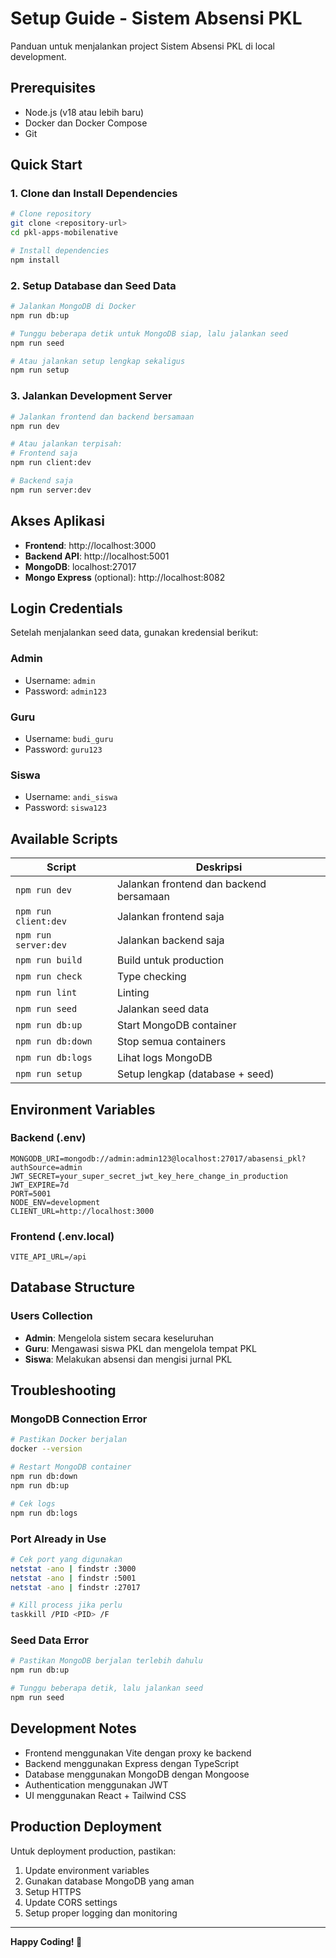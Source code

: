 # Setup Guide - Sistem Absensi PKL

Panduan untuk menjalankan project Sistem Absensi PKL di local development.

## Prerequisites

- Node.js (v18 atau lebih baru)
- Docker dan Docker Compose
- Git

## Quick Start

### 1. Clone dan Install Dependencies

```bash
# Clone repository
git clone <repository-url>
cd pkl-apps-mobilenative

# Install dependencies
npm install
```

### 2. Setup Database dan Seed Data

```bash
# Jalankan MongoDB di Docker
npm run db:up

# Tunggu beberapa detik untuk MongoDB siap, lalu jalankan seed
npm run seed

# Atau jalankan setup lengkap sekaligus
npm run setup
```

### 3. Jalankan Development Server

```bash
# Jalankan frontend dan backend bersamaan
npm run dev

# Atau jalankan terpisah:
# Frontend saja
npm run client:dev

# Backend saja
npm run server:dev
```

## Akses Aplikasi

- **Frontend**: http://localhost:3000
- **Backend API**: http://localhost:5001
- **MongoDB**: localhost:27017
- **Mongo Express** (optional): http://localhost:8082

## Login Credentials

Setelah menjalankan seed data, gunakan kredensial berikut:

### Admin
- Username: `admin`
- Password: `admin123`

### Guru
- Username: `budi_guru`
- Password: `guru123`

### Siswa
- Username: `andi_siswa`
- Password: `siswa123`

## Available Scripts

| Script | Deskripsi |
|--------|----------|
| `npm run dev` | Jalankan frontend dan backend bersamaan |
| `npm run client:dev` | Jalankan frontend saja |
| `npm run server:dev` | Jalankan backend saja |
| `npm run build` | Build untuk production |
| `npm run check` | Type checking |
| `npm run lint` | Linting |
| `npm run seed` | Jalankan seed data |
| `npm run db:up` | Start MongoDB container |
| `npm run db:down` | Stop semua containers |
| `npm run db:logs` | Lihat logs MongoDB |
| `npm run setup` | Setup lengkap (database + seed) |

## Environment Variables

### Backend (.env)
```env
MONGODB_URI=mongodb://admin:admin123@localhost:27017/abasensi_pkl?authSource=admin
JWT_SECRET=your_super_secret_jwt_key_here_change_in_production
JWT_EXPIRE=7d
PORT=5001
NODE_ENV=development
CLIENT_URL=http://localhost:3000
```

### Frontend (.env.local)
```env
VITE_API_URL=/api
```

## Database Structure

### Users Collection
- **Admin**: Mengelola sistem secara keseluruhan
- **Guru**: Mengawasi siswa PKL dan mengelola tempat PKL
- **Siswa**: Melakukan absensi dan mengisi jurnal PKL

## Troubleshooting

### MongoDB Connection Error
```bash
# Pastikan Docker berjalan
docker --version

# Restart MongoDB container
npm run db:down
npm run db:up

# Cek logs
npm run db:logs
```

### Port Already in Use
```bash
# Cek port yang digunakan
netstat -ano | findstr :3000
netstat -ano | findstr :5001
netstat -ano | findstr :27017

# Kill process jika perlu
taskkill /PID <PID> /F
```

### Seed Data Error
```bash
# Pastikan MongoDB berjalan terlebih dahulu
npm run db:up

# Tunggu beberapa detik, lalu jalankan seed
npm run seed
```

## Development Notes

- Frontend menggunakan Vite dengan proxy ke backend
- Backend menggunakan Express dengan TypeScript
- Database menggunakan MongoDB dengan Mongoose
- Authentication menggunakan JWT
- UI menggunakan React + Tailwind CSS

## Production Deployment

Untuk deployment production, pastikan:
1. Update environment variables
2. Gunakan database MongoDB yang aman
3. Setup HTTPS
4. Update CORS settings
5. Setup proper logging dan monitoring

---

**Happy Coding! 🚀**